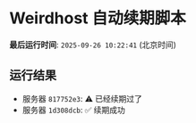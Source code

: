# Weirdhost 自动续期脚本

**最后运行时间**: `2025-09-26 10:22:41` (北京时间)

## 运行结果

- 服务器 `817752e3`: ⚠️ 已经续期过了
- 服务器 `1d308dcb`: ✅ 续期成功
